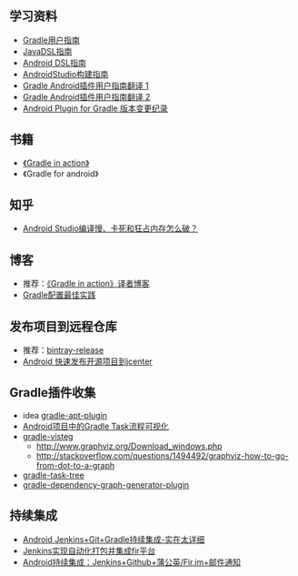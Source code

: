 ## 学习资料

- [Gradle用户指南](https://docs.gradle.org/current/userguide/userguide_single.html)
- [JavaDSL指南](https://docs.gradle.org/current/userguide/java_plugin.html)
- [Android DSL指南](http://google.github.io/android-gradle-dsl/current/)
- [AndroidStudio构建指南](http://tools.android.com/tech-docs/new-build-system/user-guide#TOC-Build-Types)
- [Gradle Android插件用户指南翻译 1](https://avatarqing.github.io/Gradle-Plugin-User-Guide-Chinese-Verision/index.html)
- [Gradle Android插件用户指南翻译 2](https://flyouting.gitbooks.io/gradle-plugin-user-guide-cn/content/index.html)
- [Android Plugin for Gradle 版本变更纪录](https://developer.android.com/studio/releases/gradle-plugin.html)

## 书籍

- [《Gradle in action》](https://legacy.gitbook.com/book/lippiouyang/gradle-in-action-cn/details)
- 《Gradle for android》

## 知乎

- [Android Studio编译慢、卡死和狂占内存怎么破？](https://www.zhihu.com/question/27953288)

## 博客

- 推荐：[《Gradle in action》译者博客](http://benweizhu.github.io/blog/categories/gradleshen-ru-yu-shi-zhan/)
- [Gradle配置最佳实践](http://www.jianshu.com/p/c12f8e70d452)

## 发布项目到远程仓库

- 推荐：[bintray-release](https://github.com/novoda/bintray-release)
- [Android 快速发布开源项目到jcenter](http://blog.csdn.net/lmj623565791/article/details/51148825)

## Gradle插件收集

- idea [gradle-apt-plugin](https://github.com/tbroyer/gradle-apt-plugin)
- [Android项目中的Gradle Task流程可视化](http://www.snowdream.tech/2016/08/10/gradle-android-task-graph-visteg/ "Android项目中的Gradle Task流程可视化")
- [gradle-visteg](https://github.com/mmalohlava/gradle-visteg)
  - http://www.graphviz.org/Download_windows.php
  - http://stackoverflow.com/questions/1494492/graphviz-how-to-go-from-dot-to-a-graph
- [gradle-task-tree](https://github.com/dorongold/gradle-task-tree)
- [gradle-dependency-graph-generator-plugin](https://github.com/vanniktech/gradle-dependency-graph-generator-plugin)

## 持续集成

- [Android Jenkins+Git+Gradle持续集成-实在太详细](http://www.jianshu.com/p/38b2e17ced73)
- [Jenkins实现自动化打包并集成fir平台](https://mp.weixin.qq.com/s?__biz=MzIwMzYwMTk1NA==&mid=2247487305&idx=1&sn=e9bdff7cb91b0eabbe67ec965f3be660)
- [Android持续集成：Jenkins+Github+蒲公英/Fir.im+邮件通知](https://mp.weixin.qq.com/s?__biz=MzIwMzYwMTk1NA==&mid=2247488151&idx=1&sn=f329687505b416cd898c843ca558b693&chksm=96cdb3daa1ba3acc19b083824005fc9e5b0e5b01486fa8da052804d01ad9124afac4df4884f1&mpshare=1&scene=1&srcid=1112p9hGnEaY3dmRarSG2aZn#rd)





